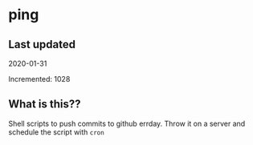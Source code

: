 # ping

## Last updated
2020-01-31

Incremented: 1028

## What is this??
Shell scripts to push commits to github errday. Throw it on a server and schedule the script with `cron`
